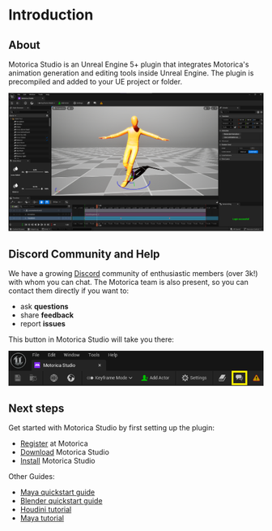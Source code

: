 # Introduction

## About

Motorica Studio is an Unreal Engine 5+ plugin that integrates Motorica's animation generation and editing tools inside Unreal Engine. The plugin is precompiled and added to your UE project or folder.
<br>

![](../assets/images/ms-editor.png)

## Discord Community and Help

We have a growing [Discord](https://discord.com/invite/KWRqNzcjYA) community of enthusiastic members (over 3k!) with whom you can chat. The Motorica team is also present, so you can contact them directly if you want to:

- ask **questions**
- share **feedback**
- report **issues**

This button in Motorica Studio will take you there:

![](../assets/images/ms-editor-toolbar-community-button.png)

## Next steps

Get started with Motorica Studio by first setting up the plugin:

- [Register](installing.md#register-at-motorica) at Motorica
- [Download](installing.md#download-motorica-studio) Motorica Studio
- [Install](installing.md#install-guides) Motorica Studio

Other Guides:

- [Maya quickstart guide](https://static1.squarespace.com/static/63650e2ece9c2f59c302558c/t/642c26e43c05c96c26046ebe/1680615141379/Quickstart_guide_maya.pdf)
- [Blender quickstart guide](https://static1.squarespace.com/static/63650e2ece9c2f59c302558c/t/642c2709c9ab035489441a8c/1680615178980/Quickstart_guide_blender.pdf)
- [Houdini tutorial](https://youtu.be/m5ZcMsATAfg)
- [Maya tutorial](https://vimeo.com/831841460)

